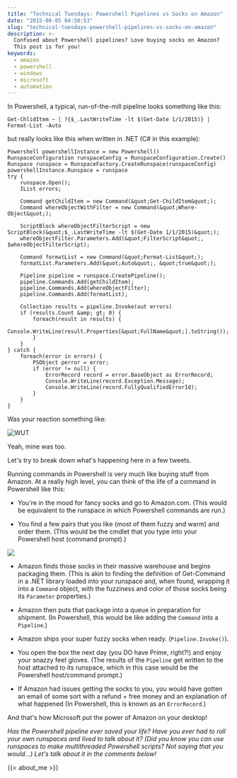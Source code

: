 ```yaml
---
title: "Technical Tuesdays: Powershell Pipelines vs Socks on Amazon"
date: "2015-08-05 04:50:53"
slug: "technical-tuesdays-powershell-pipelines-vs-socks-on-amazon"
description: >-
  Confused about Powershell pipelines? Love buying socks on Amazon?
  This post is for you!
keywords:
  - amazon
  - powershell
  - windows
  - microsoft
  - automation
---
```


In Powershell, a typical, run-of-the-mill pipeline looks something like this:

```
Get-ChlidItem ~ | ?{$_.LastWriteTime -lt $(Get-Date 1/1/2015)} | Format-List -Auto
```

but really looks like this when written in .NET (C# in this example): <!--more-->

```
Powershell powershellInstance = new Powershell()
RunspaceConfiguration runspaceConfig = RunspaceConfiguration.Create()
Runspace runspace = RunspaceFactory.CreateRunspace(runspaceConfig)
powershellInstance.Runspace = runspace
try {
    runspace.Open();
    IList errors;

    Command getChildItem = new Command(&quot;Get-ChildItem&quot;);
    Command whereObjectWithFilter = new Command(&quot;Where-Object&quot;);

    ScriptBlock whereObjectFilterScript = new ScriptBlock(&quot;$_.LastWriteTime -lt $(Get-Date 1/1/2015)&quot;);
    whereObjectFilter.Parameters.Add(&quot;FilterScript&quot;, $whereObjectFilterScript);

    Command formatList = new Command(&quot;Format-List&quot;);
    formatList.Parameters.Add(&quot;Auto&quot;, &quot;true&quot;);

    Pipeline pipeline = runspace.CreatePipeline();
    pipeline.Commands.Add(getChildItem);
    pipeline.Commands.Add(whereObjectFilter);
    pipeline.Commands.Add(formatList);

    Collection results = pipeline.Invoke(out errors)
    if (results.Count &amp; gt; 0) {
        foreach(result in results) {
            Console.WriteLine(result.Properties[&quot;FullName&quot;].toString());
        }
    }
} catch {
    foreach(error in errors) {
        PSObject perror = error;
        if (error != null) {
            ErrorRecord record = error.BaseObject as ErrorRecord;
            Console.WriteLine(record.Exception.Message);
            Console.WriteLine(record.FullyQualifiedErrorId);
        }
    }
}
```

Was your reaction something like:

![WUT](http://media.giphy.com/media/WgTuK0I84mEEw/giphy.gif "")

Yeah, mine was too.

Let's try to break down what's happening here in a few tweets.

Running commands in Powershell is very much like buying stuff from Amazon. At a really high level, you can think of the life of a command in Powershell like this:

* You're in the mood for fancy socks and go to Amazon.com. (This would be equivalent to the runspace in which Powershell commands are run.)

* You find a few pairs that you like (most of them fuzzy and warm) and order them. (This would be the cmdlet that you type into your Powershell host (command prompt).)

![](http://www.families.com/wp-content/uploads/media/416dUwMHvNL.jpg "")

* Amazon finds those socks in their massive warehouse and begins packaging them. (This is akin to finding the definition of Get-Command in a .NET library loaded into your runspace and, when found, wrapping it into a <code>Command</code> object, with the fuzziness and color of those socks being its <code>Parameter</code> properties.)
* Amazon then puts that package into a queue in preparation for shipment. (In Powershell, this would be like adding the <code>Command</code> into a <code>Pipeline</code>.)

* Amazon ships your super fuzzy socks when ready. (<code>Pipeline.Invoke()</code>).

* You open the box the next day (you DO have Prime, right?!) and enjoy your snazzy feet gloves. (The results of the <code>Pipeline</code> get written to the host attached to its runspace, which in this case would be the Powershell host/command prompt.)

* If Amazon had issues getting the socks to you, you would have gotten an email of some sort with a refund + free money and an explanation of what happened (In Powershell, this is known as an <code>ErrorRecord</code>.)

And that's how Microsoft put the power of Amazon on your desktop!

*Has the Powershell pipeline ever saved your life? Have you ever had to roll your own runspaces and lived to talk about it? (Did you know you can use runspaces to make multithreaded Powershell scripts? Not saying that *you would*...) Let's talk about it in the comments below!*

{{< about_me >}}
